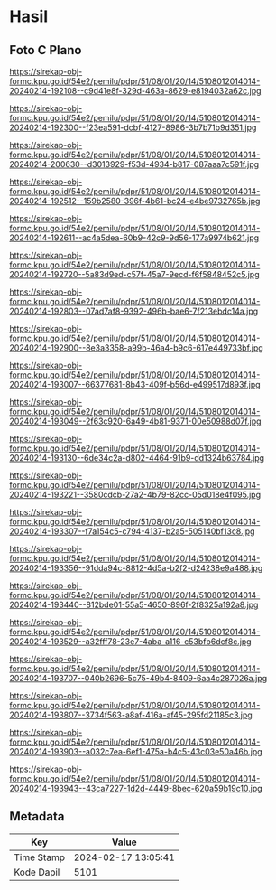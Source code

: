 # Hasil

## Foto C Plano

https://sirekap-obj-formc.kpu.go.id/54e2/pemilu/pdpr/51/08/01/20/14/5108012014014-20240214-192108--c9d41e8f-329d-463a-8629-e8194032a62c.jpg

https://sirekap-obj-formc.kpu.go.id/54e2/pemilu/pdpr/51/08/01/20/14/5108012014014-20240214-192300--f23ea591-dcbf-4127-8986-3b7b71b9d351.jpg

https://sirekap-obj-formc.kpu.go.id/54e2/pemilu/pdpr/51/08/01/20/14/5108012014014-20240214-200630--d3013929-f53d-4934-b817-087aaa7c591f.jpg

https://sirekap-obj-formc.kpu.go.id/54e2/pemilu/pdpr/51/08/01/20/14/5108012014014-20240214-192512--159b2580-396f-4b61-bc24-e4be9732765b.jpg

https://sirekap-obj-formc.kpu.go.id/54e2/pemilu/pdpr/51/08/01/20/14/5108012014014-20240214-192611--ac4a5dea-60b9-42c9-9d56-177a9974b621.jpg

https://sirekap-obj-formc.kpu.go.id/54e2/pemilu/pdpr/51/08/01/20/14/5108012014014-20240214-192720--5a83d9ed-c57f-45a7-9ecd-f6f5848452c5.jpg

https://sirekap-obj-formc.kpu.go.id/54e2/pemilu/pdpr/51/08/01/20/14/5108012014014-20240214-192803--07ad7af8-9392-496b-bae6-7f213ebdc14a.jpg

https://sirekap-obj-formc.kpu.go.id/54e2/pemilu/pdpr/51/08/01/20/14/5108012014014-20240214-192900--8e3a3358-a99b-46a4-b9c6-617e449733bf.jpg

https://sirekap-obj-formc.kpu.go.id/54e2/pemilu/pdpr/51/08/01/20/14/5108012014014-20240214-193007--66377681-8b43-409f-b56d-e499517d893f.jpg

https://sirekap-obj-formc.kpu.go.id/54e2/pemilu/pdpr/51/08/01/20/14/5108012014014-20240214-193049--2f63c920-6a49-4b81-9371-00e50988d07f.jpg

https://sirekap-obj-formc.kpu.go.id/54e2/pemilu/pdpr/51/08/01/20/14/5108012014014-20240214-193130--6de34c2a-d802-4464-91b9-dd1324b63784.jpg

https://sirekap-obj-formc.kpu.go.id/54e2/pemilu/pdpr/51/08/01/20/14/5108012014014-20240214-193221--3580cdcb-27a2-4b79-82cc-05d018e4f095.jpg

https://sirekap-obj-formc.kpu.go.id/54e2/pemilu/pdpr/51/08/01/20/14/5108012014014-20240214-193307--f7a154c5-c794-4137-b2a5-505140bf13c8.jpg

https://sirekap-obj-formc.kpu.go.id/54e2/pemilu/pdpr/51/08/01/20/14/5108012014014-20240214-193356--91dda94c-8812-4d5a-b2f2-d24238e9a488.jpg

https://sirekap-obj-formc.kpu.go.id/54e2/pemilu/pdpr/51/08/01/20/14/5108012014014-20240214-193440--812bde01-55a5-4650-896f-2f8325a192a8.jpg

https://sirekap-obj-formc.kpu.go.id/54e2/pemilu/pdpr/51/08/01/20/14/5108012014014-20240214-193529--a32fff78-23e7-4aba-a116-c53bfb6dcf8c.jpg

https://sirekap-obj-formc.kpu.go.id/54e2/pemilu/pdpr/51/08/01/20/14/5108012014014-20240214-193707--040b2696-5c75-49b4-8409-6aa4c287026a.jpg

https://sirekap-obj-formc.kpu.go.id/54e2/pemilu/pdpr/51/08/01/20/14/5108012014014-20240214-193807--3734f563-a8af-416a-af45-295fd21185c3.jpg

https://sirekap-obj-formc.kpu.go.id/54e2/pemilu/pdpr/51/08/01/20/14/5108012014014-20240214-193903--a032c7ea-6ef1-475a-b4c5-43c03e50a46b.jpg

https://sirekap-obj-formc.kpu.go.id/54e2/pemilu/pdpr/51/08/01/20/14/5108012014014-20240214-193943--43ca7227-1d2d-4449-8bec-620a59b19c10.jpg


## Metadata

| Key        | Value               |
| ---------- | ------------------- |
| Time Stamp | 2024-02-17 13:05:41 |
| Kode Dapil | 5101                |



